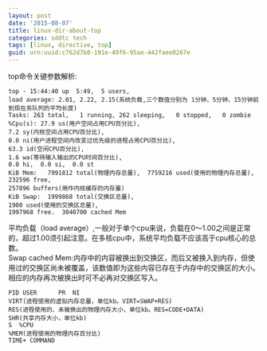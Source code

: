 ```yaml
---
layout: post
date: '2015-08-07'
title: linux-dir-about-top
categories: sddtc tech
tags: [linux, directive, top]
guid: urn:uuid:c762d7b8-191e-49f6-95ae-442faee0267e
---
```


top命令关键参数解析:  

```vim
top - 15:44:40 up  5:49,  5 users,  
load average: 2.01, 2.22, 2.15(系统负载,三个数值分别为 1分钟、5分钟、15分钟前到现在务队列的平均长度)
Tasks: 263 total,   1 running, 262 sleeping,   0 stopped,   0 zombie
%Cpu(s): 27.9 us(用户空间占用CPU百分比),  
7.2 sy(内核空间占用CPU百分比),  
0.0 ni(用户进程空间内改变过优先级的进程占用CPU百分比),
63.3 id(空闲CPU百分比),  
1.6 wa(等待输入输出的CPU时间百分比),  
0.0 hi,  0.0 si,  0.0 st
KiB Mem:   7991812 total(物理内存总量),  7759216 used(使用的物理内存总量),   
232596 free,   
257896 buffers(用作内核缓存的内存量)
KiB Swap:  1999868 total(交换区总量),     
1900 used(使用的交换区总量),  
1997968 free.  3040700 cached Mem
```
平均负载（load average）,一般对于单个cpu来说，负载在0～1.00之间是正常的，超过1.00须引起注意。在多核cpu中，系统平均负载不应该高于cpu核心的总数。  
Swap cached Mem:内存中的内容被换出到交换区，而后又被换入到内存，但使用过的交换区尚未被覆盖，该数值即为这些内容已存在于内存中的交换区的大小。相应的内存再次被换出时可不必再对交换区写入。  

```vim
PID USER      PR  NI    
VIRT(进程使用的虚拟内存总量，单位kb。VIRT=SWAP+RES)    
RES(进程使用的、未被换出的物理内存大小，单位kb。RES=CODE+DATA)    
SHR(共享内存大小，单位kb)
S  %CPU
%MEM(进程使用的物理内存百分比)     
TIME+ COMMAND
```
